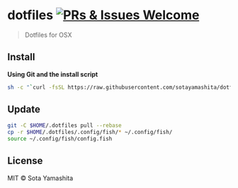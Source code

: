 [welcome-badge]: https://img.shields.io/badge/PRs%20&%20Issues-welcome-brightgreen.svg
[welcome-link]: https://github.com/sotayamashita/dotfiles/pulls

# dotfiles [![PRs & Issues Welcome][welcome-badge]][welcome-link]

> Dotfiles for OSX


## Install

**Using Git and the install script**

```bash
sh -c "`curl -fsSL https://raw.githubusercontent.com/sotayamashita/dotfiles/master/bootstrap.sh`"
```


## Update

```bash
git -C $HOME/.dotfiles pull --rebase
cp -r $HOME/.dotfiles/.config/fish/* ~/.config/fish/
source ~/.config/fish/config.fish
```


## License

MIT © Sota Yamashita
